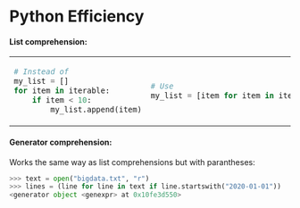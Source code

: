 # Python Efficiency

#### List comprehension:
<table>
<tr>
<td>

```python
# Instead of
my_list = []
for item in iterable:
    if item < 10:
        my_list.append(item)
```

</td>
<td>

```python
# Use
my_list = [item for item in iterable if item <20]
```

</td>
</tr>
</table>

#### Generator comprehension:
Works the same way as list comprehensions but with parantheses: 
```python
>>> text = open("bigdata.txt", "r")
>>> lines = (line for line in text if line.startswith("2020-01-01"))
<generator object <genexpr> at 0x10fe3d550>
```
